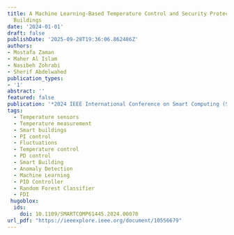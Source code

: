 ```yaml
---
title: A Machine Learning-Based Temperature Control and Security Protection for Smart
  Buildings
date: '2024-01-01'
draft: false
publishDate: '2025-09-28T19:36:06.862486Z'
authors:
- Mostafa Zaman
- Maher Al Islam
- Nasibeh Zohrabi
- Sherif Abdelwahed
publication_types:
- '1'
abstract: ''
featured: false
publication: '*2024 IEEE International Conference on Smart Computing (SMARTCOMP)*'
tags:
  - Temperature sensors
  - Temperature measurement
  - Smart buildings
  - PI control
  - Fluctuations
  - Temperature control
  - PD control
  - Smart Building
  - Anomaly Detection
  - Machine Learning
  - PID Controller
  - Random Forest Classifier
  - FDI
 hugoblox:
  ids:
    doi: 10.1109/SMARTCOMP61445.2024.00070
url_pdf: "https://ieeexplore.ieee.org/document/10556679"  
---
```


